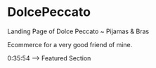 # DolcePeccato
Landing Page of Dolce Peccato ~ Pijamas &amp; Bras 

Ecommerce for a very good friend of mine.

0:35:54 --> Featured Section